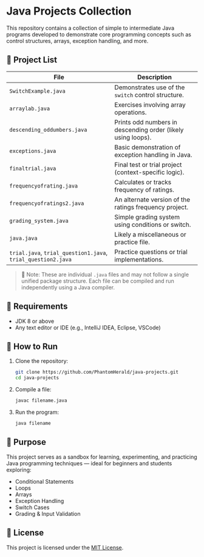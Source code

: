 
# Java Projects Collection

This repository contains a collection of simple to intermediate Java programs developed to demonstrate core programming concepts such as control structures, arrays, exception handling, and more.

## 📂 Project List

| File | Description |
|------|-------------|
| `SwitchExample.java` | Demonstrates use of the `switch` control structure. |
| `arraylab.java` | Exercises involving array operations. |
| `descending_oddumbers.java` | Prints odd numbers in descending order (likely using loops). |
| `exceptions.java` | Basic demonstration of exception handling in Java. |
| `finaltrial.java` | Final test or trial project (context-specific logic). |
| `frequencyofrating.java` | Calculates or tracks frequency of ratings. |
| `frequencyofratings2.java` | An alternate version of the ratings frequency project. |
| `grading_system.java` | Simple grading system using conditions or switch. |
| `java.java` | Likely a miscellaneous or practice file. |
| `trial.java`, `trial_question1.java`, `trial_question2.java` | Practice questions or trial implementations. |

> 📌 Note: These are individual `.java` files and may not follow a single unified package structure. Each file can be compiled and run independently using a Java compiler.

## 🧰 Requirements

- JDK 8 or above
- Any text editor or IDE (e.g., IntelliJ IDEA, Eclipse, VSCode)

## 🚀 How to Run

1. Clone the repository:
   ```bash
   git clone https://github.com/PhantomHerald/java-projects.git
   cd java-projects
   ```

2. Compile a file:
   ```bash
   javac filename.java
   ```

3. Run the program:
   ```bash
   java filename
   ```

## 🎯 Purpose

This project serves as a sandbox for learning, experimenting, and practicing Java programming techniques — ideal for beginners and students exploring:

- Conditional Statements
- Loops
- Arrays
- Exception Handling
- Switch Cases
- Grading & Input Validation

## 📄 License

This project is licensed under the [MIT License](LICENSE).
